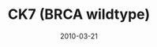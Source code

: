 ---
title: CK7 (BRCA wildtype)
image: https://www.cycif.org/assets/img/gray-2023/CK7.jpg
date: 2010-03-21
minerva_link: https://s3.amazonaws.com/www.cycif.org/110-Komen_BRCA/CK7/index.html
info_link: null
show_page_link: false
tags:
    - Gray
    - BRCA

---